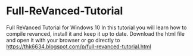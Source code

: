 # Full-ReVanced-Tutorial
Full ReVanced Tutorial for Windows 10
In this tutorial you will learn how to compile revanced, install it and keep it up to date.
Download the html file and open it with your browser or go directly to https://thk6634.blogspot.com/p/full-revanced-tutorial.html

